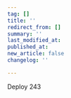 ```yaml
---
tag: []
title: ''
redirect_from: []
summary: ''
last_modified_at: 
published_at: 
new_article: false
changelog: ''

---
```

Deploy 243